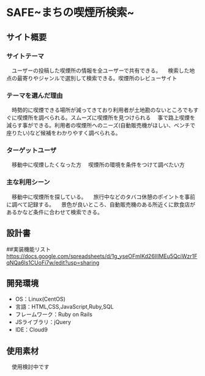 # SAFE~まちの喫煙所検索~

## サイト概要
### サイトテーマ
　ユーザーの投稿した喫煙所の情報を全ユーザーで共有できる。
　検索した地点の最寄りやジャンルで選別して検索できる。喫煙所のレビューサイト

### テーマを選んだ理由
　時勢的に喫煙できる場所が減ってきており利用者が土地勘のないところでもすぐに喫煙所を調べられる。スムーズに喫煙所を見つけられる
　事で路上喫煙を減らす事ができる。利用者の喫煙所へのニーズ(自動販売機がほしい、ベンチで座りたい)など候補をわかりやすく調べられる。
### ターゲットユーザ
　移動中に喫煙したくなった方
　喫煙所の環境を条件をつけて調べたい方

### 主な利用シーン
　移動中に喫煙所を探している。
　旅行中などのタバコ休憩のポイントを事前に調べて記録する。
　景色が良いところ、自動販売機のある所近くに飲食店があるかなど条件に合わせて検索できる。
## 設計書


##実装機能リスト
https://docs.google.com/spreadsheets/d/1g_yseOFmIKd26IlIMEu5QciWzr1FqNQa6ls1CUoFi7w/edit?usp=sharing

## 開発環境
- OS：Linux(CentOS)
- 言語：HTML,CSS,JavaScript,Ruby,SQL
- フレームワーク：Ruby on Rails
- JSライブラリ：jQuery
- IDE：Cloud9

## 使用素材
　使用検討中です